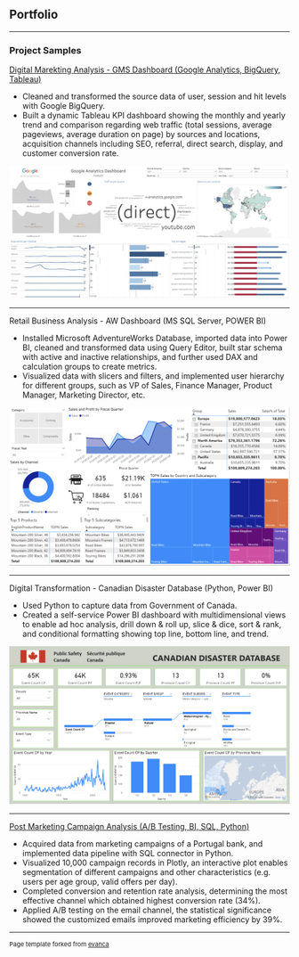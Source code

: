 ## Portfolio

---

### Project Samples

[Digital Marekting Analysis - GMS Dashboard (Google Analytics, BigQuery, Tableau)](https://public.tableau.com/app/profile/empfu/viz/GoogleMerchandiseStoreDashboard_16651030161410/GoogleAnalyticsDashboard)
- Cleaned and transformed the source data of user, session and hit levels with Google BigQuery. 
- Built a dynamic Tableau KPI dashboard showing the monthly and yearly trend and comparison regarding web traffic (total sessions, average pageviews, average duration on page) by sources and locations, acquisition channels including SEO, referral, direct search, display, and customer conversion rate.

<img src="images/GMS Dashboard.png?raw=true"/>

---
Retail Business Analysis - AW Dashboard (MS SQL Server, POWER BI)
- Installed Microsoft AdventureWorks Database, imported data into Power BI, cleaned and transformed data using Query Editor, built star schema with active and inactive relationships, and further used DAX and calculation groups to create metrics.
- Visualized data with slicers and filters, and implemented user hierarchy for different groups, such as VP of Sales, Finance Manager, Product Manager, Marketing Director, etc.

<img src="images/AW Dashboard.png?raw=true"/>


---
Digital Transformation - Canadian Disaster Database (Python, Power BI)
- Used Python to capture data from Government of Canada.
- Created a self-service Power BI dashboard with multidimensional views to enable ad hoc analysis, drill down & roll up, slice & dice, sort & rank, and conditional formatting showing top line, bottom line, and trend.

<img src="images/CDD Dashboard.png?raw=true"/>

---
[Post Marketing Campaign Analysis (A/B Testing, BI, SQL, Python)](https://github.com/shuchangliang/Projects/blob/master/Post%20Campaign%20Analysis%20rev.1.ipynb)
-	Acquired data from marketing campaigns of a Portugal bank, and implemented data pipeline with SQL connector in Python.
-	Visualized 10,000 campaign records in Plotly, an interactive plot enables segmentation of different campaigns and other characteristics (e.g. users per age group, valid offers per day).
-	Completed conversion and retention rate analysis, determining the most effective channel which obtained highest conversion rate (34%).
-	Applied A/B testing on the email channel, the statistical significance showed the customized emails improved marketing efficiency by 39%.






---
<p style="font-size:11px">Page template forked from <a href="https://github.com/evanca/quick-portfolio">evanca</a></p>
<!-- Remove above link if you don't want to attibute -->
